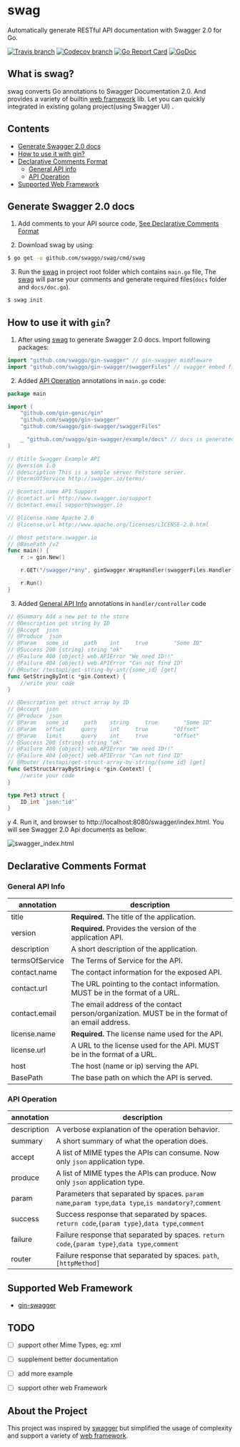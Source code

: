 # swag
Automatically generate RESTful API documentation with Swagger 2.0 for Go.

[![Travis branch](https://img.shields.io/travis/swaggo/swag/master.svg)](https://travis-ci.org/swaggo/swag)
[![Codecov branch](https://img.shields.io/codecov/c/github/swaggo/swag/master.svg)](https://codecov.io/gh/swaggo/swag)
[![Go Report Card](https://goreportcard.com/badge/github.com/swaggo/swag)](https://goreportcard.com/report/github.com/swaggo/swag)
[![GoDoc](https://godoc.org/github.com/swaggo/swagg?status.svg)](https://godoc.org/github.com/swaggo/swag)
 
## What is swag?
swag converts Go annotations to Swagger Documentation 2.0. And provides a variety of builtin [web framework](#supported-web-framework) lib. Let you can quickly integrated in existing golang project(using Swagger UI) .

## Contents
- [Generate Swagger 2.0 docs](#generate-swagger-20-docs)
- [How to use it with gin?](#how-to-use-it-with-gin)
- [Declarative Comments Format](#declarative-comments-format)
  - [General API info](#general-api-info)
  - [API Operation](#api-operation)
- [Supported Web Framework](#supported-web-framework)


## Generate Swagger 2.0 docs
1. Add comments to your API source code, [See Declarative Comments Format](#declarative-comments-format)

2. Download swag by using:
```sh
$ go get -u github.com/swaggo/swag/cmd/swag
```
3. Run the [swag](#generate-swagger-20-docs) in project root folder which contains `main.go` file, The [swag](#generate-swagger-20-docs) will parse your comments and generate required files(`docs` folder and `docs/doc.go`).
```sh
$ swag init
```

## How to use it with `gin`? 
1. After using [swag](#generate-swagger-20-docs) to generate Swagger 2.0 docs. Import following packages:
```go
import "github.com/swaggo/gin-swagger" // gin-swagger middleware
import "github.com/swaggo/gin-swagger/swaggerFiles" // swagger embed files

```

2. Added [API Operation](#api-operation) annotations in `main.go` code:
```go
package main

import (
	"github.com/gin-gonic/gin"
	"github.com/swaggo/gin-swagger"
	"github.com/swaggo/gin-swagger/swaggerFiles"

	_ "github.com/swaggo/gin-swagger/example/docs" // docs is generated by Swag CLI, you have to import it.
)

// @title Swagger Example API
// @version 1.0
// @description This is a sample server Petstore server.
// @termsOfService http://swagger.io/terms/

// @contact.name API Support
// @contact.url http://www.swagger.io/support
// @contact.email support@swagger.io

// @license.name Apache 2.0
// @license.url http://www.apache.org/licenses/LICENSE-2.0.html

// @host petstore.swagger.io
// @BasePath /v2
func main() {
	r := gin.New()

	r.GET("/swagger/*any", ginSwagger.WrapHandler(swaggerFiles.Handler))

	r.Run()
}
```

3. Added [General API Info](#api-operation) annotations in `handler/controller` code
``` go 
// @Summary Add a new pet to the store
// @Description get string by ID
// @Accept  json
// @Produce  json
// @Param   some_id     path    int     true        "Some ID"
// @Success 200 {string} string	"ok"
// @Failure 400 {object} web.APIError "We need ID!!"
// @Failure 404 {object} web.APIError "Can not find ID"
// @Router /testapi/get-string-by-int/{some_id} [get]
func GetStringByInt(c *gin.Context) {
	//write your code
}

// @Description get struct array by ID
// @Accept  json
// @Produce  json
// @Param   some_id     path    string     true        "Some ID"
// @Param   offset     query    int     true        "Offset"
// @Param   limit      query    int     true        "Offset"
// @Success 200 {string} string	"ok"
// @Failure 400 {object} web.APIError "We need ID!!"
// @Failure 404 {object} web.APIError "Can not find ID"
// @Router /testapi/get-struct-array-by-string/{some_id} [get]
func GetStructArrayByString(c *gin.Context) {
	//write your code
}

type Pet3 struct {
	ID int `json:"id"`
}

```
y
4. Run it, and browser to http://localhost:8080/swagger/index.html. You will see Swagger 2.0 Api documents as bellow:

![swagger_index.html](https://user-images.githubusercontent.com/8943871/31943004-dd08a10e-b88c-11e7-9e77-19d2c759a586.png)



## Declarative Comments Format

### General API Info
| annotation         | description                                                                                               | 
|--------------------|-----------------------------------------------------------------------------------------------------------|
| title              | **Required.** The title of the application.                                                               |
| version            | **Required.** Provides the version of the application API.                                                |
| description        | A short description of the application.                                                                   |
| termsOfService     | The Terms of Service for the API.                                                                         |
| contact.name       | The contact information for the exposed API.                                                              |
| contact.url        | The URL pointing to the contact information. MUST be in the format of a URL.                              |
| contact.email      | The email address of the contact person/organization. MUST be in the format of an email address.          |
| license.name       | **Required.** The license name used for the API.                                                          |
| license.url        | A URL to the license used for the API. MUST be in the format of a URL.                                    |
| host               | The host (name or ip) serving the API.                                                                    |
| BasePath           | The base path on which the API is served.                                                                 |


### API Operation
| annotation         | description                                                                                               | 
|--------------------|-----------------------------------------------------------------------------------------------------------|
| description        | A verbose explanation of the operation behavior.                                                          |
| summary            | A short summary of what the operation does.                                                               |
| accept             | A list of MIME types the APIs can consume. Now only `json` application type.                              | 
| produce            | A list of MIME types the APIs can produce. Now only `json` application type.                              | 
| param              | Parameters that separated by spaces. `param name`,`param type`,`data type`,`is mandatory?`,`comment`      | 
| success            | Success response that separated by spaces. `return code`,`{param type}`,`data type`,`comment`             | 
| failure            | Failure response that separated by spaces. `return code`,`{param type}`,`data type`,`comment`             | 
| router             | Failure response that separated by spaces. `path`,`[httpMethod]`                                          | 



## Supported Web Framework
- [gin-swagger](http://github.com/swaggo/gin-swagger)

## TODO
- [ ] support other Mime Types, eg: xml
- [ ] supplement better documentation
- [ ] add more example
- [ ] support other web Framework


## About the Project
This project was inspired by [swagger](https://raw.githubusercontent.com/yvasiyarov/swagger) but simplified the usage of complexity and support a variety of [web framework]((#supported-web-framework)).

